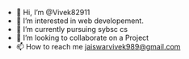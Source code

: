 - 👋 Hi, I’m @Vivek82911
- 👀 I’m interested in web developement.
- 🌱 I’m currently pursuing  sybsc cs
- 💞️ I’m looking to collaborate on a Project
- 📫 How to reach me jaiswarvivek989@gmail.com

<!---
Vivek82911/Vivek82911 is a ✨ special ✨ repository because its `README.md` (this file) appears on your GitHub profile.
You can click the Preview link to take a look at your changes.
--->
